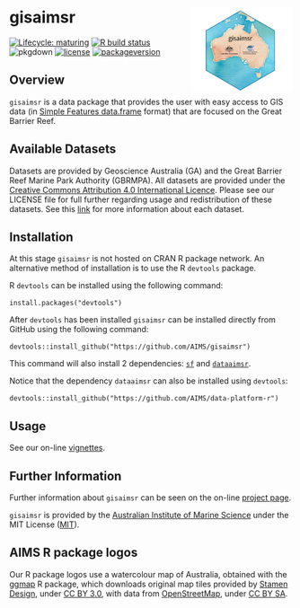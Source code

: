 <!-- README.md is generated from README.Rmd. Please edit that file -->

gisaimsr <img src="man/figures/logo.png" width = 180 alt="gisaimsr Logo" align="right" />
=========================================================================================

<!-- badges: start -->

[![Lifecycle:
maturing](https://img.shields.io/badge/lifecycle-maturing-blue.svg)](https://www.tidyverse.org/lifecycle/#maturing)
[![R build
status](https://github.com/aims/gisaimsr/workflows/R-CMD-check/badge.svg)](https://github.com/aims/gisaimsr/actions)
![pkgdown](https://github.com/AIMS/gisaimsr/workflows/pkgdown/badge.svg)
[![license](https://img.shields.io/badge/license-MIT%20+%20file%20LICENSE-lightgrey.svg)](https://choosealicense.com/)
[![packageversion](https://img.shields.io/badge/Package%20version-0.0.0.9000-orange.svg)](commits/master)
<!-- badges: end -->

Overview
--------

`gisaimsr` is a data package that provides the user with easy access to
GIS data (in [Simple Features
data.frame](https://cran.r-project.org/package=sf) format) that are
focused on the Great Barrier Reef.

Available Datasets
------------------

Datasets are provided by Geoscience Australia (GA) and the Great Barrier
Reef Marine Park Authority (GBRMPA). All datasets are provided under the
[Creative Commons Attribution 4.0 International
Licence](http://creativecommons.org/licenses/by/4.0/legalcode). Please
see our LICENSE file for full further regarding usage and redistribution
of these datasets. See this [link](reference/index.html) for more
information about each dataset.

Installation
------------

At this stage `gisaimsr` is not hosted on CRAN R package network. An
alternative method of installation is to use the R `devtools` package.

R `devtools` can be installed using the following command:

    install.packages("devtools")

After `devtools` has been installed `gisaimsr` can be installed directly
from GitHub using the following command:

    devtools::install_github("https://github.com/AIMS/gisaimsr")

This command will also install 2 dependencies:
[`sf`](https://cran.r-project.org/package=sf) and
[`dataaimsr`](https://AIMS.github.io/data-platform-r).

Notice that the dependency `dataaimsr` can also be installed using
`devtools`:

    devtools::install_github("https://github.com/AIMS/data-platform-r")

Usage
-----

See our on-line [vignettes](articles/examples.html).

Further Information
-------------------

Further information about `gisaimsr` can be seen on the on-line [project
page](https://aims.github.io/gisaimsr).

`gisaimsr` is provided by the [Australian Institute of Marine
Science](https://www.aims.gov.au) under the MIT License
([MIT](http://opensource.org/licenses/MIT)).

AIMS R package logos
--------------------

Our R package logos use a watercolour map of Australia, obtained with
the [ggmap](https://cran.r-project.org/package=ggmap) R package, which
downloads original map tiles provided by [Stamen
Design](http://stamen.com), under [CC BY
3.0](http://creativecommons.org/licenses/by/3.0), with data from
[OpenStreetMap](http://openstreetmap.org), under [CC BY
SA](http://creativecommons.org/licenses/by-sa/3.0).
